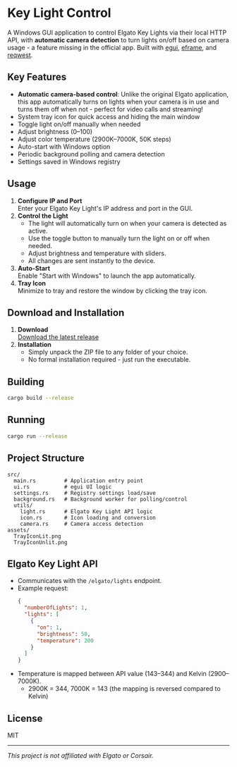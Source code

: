 # Key Light Control

A Windows GUI application to control Elgato Key Lights via their local HTTP API, with **automatic camera detection** to turn lights on/off based on camera usage - a feature missing in the official app.
Built with [egui](https://github.com/emilk/egui), [eframe](https://github.com/emilk/egui/tree/master/crates/eframe), and [reqwest](https://github.com/seanmonstar/reqwest).

## Key Features

- **Automatic camera-based control**: Unlike the original Elgato application, this app automatically turns on lights when your camera is in use and turns them off when not - perfect for video calls and streaming!
- System tray icon for quick access and hiding the main window
- Toggle light on/off manually when needed
- Adjust brightness (0–100)
- Adjust color temperature (2900K–7000K, 50K steps)
- Auto-start with Windows option
- Periodic background polling and camera detection
- Settings saved in Windows registry

## Usage

1. **Configure IP and Port**  
   Enter your Elgato Key Light's IP address and port in the GUI.
2. **Control the Light**  
   - The light will automatically turn on when your camera is detected as active.
   - Use the toggle button to manually turn the light on or off when needed.
   - Adjust brightness and temperature with sliders.
   - All changes are sent instantly to the device.
3. **Auto-Start**  
   Enable "Start with Windows" to launch the app automatically.
4. **Tray Icon**  
   Minimize to tray and restore the window by clicking the tray icon.

## Download and Installation

1. **Download**  
   [Download the latest release](https://github.com/mikhail-zhadanov/key-light-control/releases/latest/download/key-light-control.zip)
2. **Installation**  
   - Simply unpack the ZIP file to any folder of your choice.
   - No formal installation required - just run the executable.

## Building

```sh
cargo build --release
```

## Running

```sh
cargo run --release
```

## Project Structure

```
src/
  main.rs         # Application entry point
  ui.rs           # egui UI logic
  settings.rs     # Registry settings load/save
  background.rs   # Background worker for polling/control
  utils/
    light.rs      # Elgato Key Light API logic
    icon.rs       # Icon loading and conversion
    camera.rs     # Camera access detection
assets/
  TrayIconLit.png
  TrayIconUnlit.png
```

## Elgato Key Light API

- Communicates with the `/elgato/lights` endpoint.
- Example request:
  ```json
  {
    "numberOfLights": 1,
    "lights": [
      {
        "on": 1,
        "brightness": 50,
        "temperature": 200
      }
    ]
  }
  ```
- Temperature is mapped between API value (143–344) and Kelvin (2900–7000K).
  - 2900K = 344, 7000K = 143 (the mapping is reversed compared to Kelvin)

## License

MIT

---

*This project is not affiliated with Elgato or Corsair.*